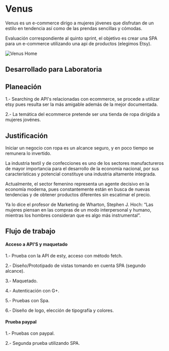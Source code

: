 # Venus
Venus es un e-commerce dirigo a mujeres jóvenes que disfrutan de un estilo en tendencia así como de las prendas sencillas y cómodas.

Evaluación correspondiente al quinto sprint, el objetivo es crear una SPA para un e-commerce utilizando una api de productos (elegimos Etsy).

![Venus Home](https://user-images.githubusercontent.com/32860789/38183846-1225a70c-3609-11e8-8526-b2d1d9cf5c52.png)

## Desarrollado para Laboratoria

## Planeación
1.- Searching de API's relacionadas con ecommerce, se procede a utilizar etsy pues resulta ser la más amigable además de la mejor documentada.

2.- La temática del ecommerce pretende ser una tienda de ropa dirigida a mujeres jovénes.

## Justificación
Iniciar un negocio con ropa es un alcance seguro, y en poco tiempo se remunera lo invertido.

La industria textil y de confecciones es uno de los sectores manufactureros de mayor importancia para el desarrollo de la economía nacional, por sus características y potencial constituye una industria altamente integrada.

Actualmente, el sector femenino representa un agente decisivo en la economía moderna, pues constantemente están en busca de nuevas tendencias y de obtener productos diferentes sin escatimar el precio. 

Ya lo dice el profesor de Marketing de Wharton, Stephen J. Hoch: “Las mujeres piensan en las compras de un modo interpersonal y humano, mientras los hombres consideran que es algo más instrumental”.

## Flujo de trabajo
#### Acceso a API'S y maquetado
1.- Prueba con la API de esty, acceso con método fetch.

2.- Diseño/Prototipado de vistas tomando en cuenta SPA (segundo alcance).

3.- Maquetado.

4.- Autenticación con G+.

5.- Pruebas con Spa.

6.- Diseño de logo, elección de tipografía y colores.

#### Prueba paypal
1.- Pruebas con paypal.

2.- Segunda prueba utilizando SPA.

